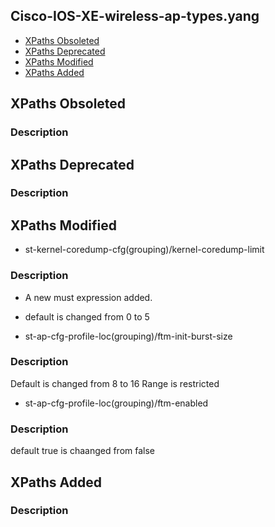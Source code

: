 ## Cisco-IOS-XE-wireless-ap-types.yang


- [XPaths Obsoleted](#xpaths-obsoleted)
- [XPaths Deprecated](#xpaths-deprecated)
- [XPaths Modified](#xpaths-modified)
- [XPaths Added](#xpaths-added)

## XPaths Obsoleted

### Description

## XPaths Deprecated

### Description

## XPaths Modified

- st-kernel-coredump-cfg(grouping)/kernel-coredump-limit

### Description

- A new must expression added.
- default is changed from 0 to 5

- st-ap-cfg-profile-loc(grouping)/ftm-init-burst-size

### Description

Default is changed from 8 to 16
Range is restricted

- st-ap-cfg-profile-loc(grouping)/ftm-enabled

### Description

default true is chaanged from false

## XPaths Added

### Description
